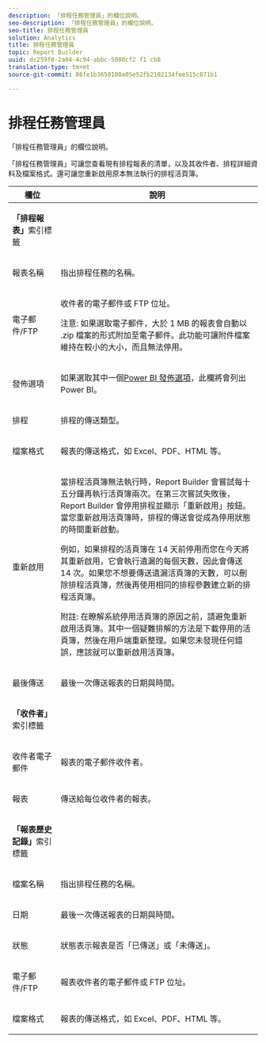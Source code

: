 ```yaml
---
description: 「排程任務管理員」的欄位說明。
seo-description: 「排程任務管理員」的欄位說明。
seo-title: 排程任務管理員
solution: Analytics
title: 排程任務管理員
topic: Report Builder
uuid: dc259f0-2a04-4c94-abbc-5008cf2 f1 cb8
translation-type: tm+mt
source-git-commit: 86fe1b3650100a05e52fb2102134fee515c871b1

---
```



# 排程任務管理員

「排程任務管理員」的欄位說明。

「排程任務管理員」可讓您查看現有排程報表的清單，以及其收件者、排程詳細資料及檔案格式。還可讓您重新啟用原本無法執行的排程活頁簿。

<table id="table_21B07A0B5F1D4435A4E882E45A7A6B6E"> 
 <thead> 
  <tr> 
   <th colname="col1" class="entry"> 欄位 </th> 
   <th colname="col2" class="entry"> 說明 </th> 
  </tr> 
 </thead>
 <tbody> 
  <tr> 
   <td colname="col1"> <p><b>「排程報表」</b>索引標籤 </p> </td> 
   <td colname="col2"> </td> 
  </tr> 
  <tr> 
   <td colname="col1"> <p>報表名稱 </p> </td> 
   <td colname="col2"> <p>指出排程任務的名稱。 </p> </td> 
  </tr> 
  <tr> 
   <td colname="col1"> <p> 電子郵件/FTP </p> </td> 
   <td colname="col2"> <p>收件者的電子郵件或 FTP 位址。 </p> <p>注意: 如果選取電子郵件，大於 1 MB 的報表會自動以 .zip 檔案的形式附加至電子郵件。此功能可讓附件檔案維持在較小的大小，而且無法停用。 </p> </td> 
  </tr> 
  <tr> 
   <td colname="col1"> <p>發佈選項 </p> </td> 
   <td colname="col2"> <p>如果選取其中一個<a href="../../analyze/report-builder/c-publish-power-bi/integration-power-bi.md#concept_0C4105AA10F9460A872C2489C9CD7945" format="dita" scope="local">Power BI 發佈選項</a>，此欄將會列出 Power BI。 </p> </td> 
  </tr> 
  <tr> 
   <td colname="col1"> <p>排程 </p> </td> 
   <td colname="col2"> <p>排程的傳送類型。 </p> </td> 
  </tr> 
  <tr> 
   <td colname="col1"> <p> 檔案格式 </p> </td> 
   <td colname="col2"> <p> 報表的傳送格式，如 Excel、PDF、HTML 等。 </p> </td> 
  </tr> 
  <tr> 
   <td colname="col1"> <p>重新啟用 </p> </td> 
   <td colname="col2"> <p>當排程活頁簿無法執行時，Report Builder 會嘗試每十五分鐘再執行活頁簿兩次。在第三次嘗試失敗後，Report Builder 會停用排程並顯示<span class="wintitle">「重新啟用」</span>按鈕。當您重新啟用活頁簿時，排程的傳送會從成為停用狀態的時間重新啟動。 </p> <p>例如，如果排程的活頁簿在 14 天前停用而您在今天將其重新啟用，它會執行遺漏的每個天數，因此會傳送 14 次。如果您不想要傳送遺漏活頁簿的天數，可以刪除排程活頁簿，然後再使用相同的排程參數建立新的排程活頁簿。 </p> <p> <p>附註: 在瞭解系統停用活頁簿的原因之前，請避免重新啟用活頁簿。其中一個疑難排解的方法是下載停用的活頁簿，然後在用戶端重新整理。如果您未發現任何錯誤，應該就可以重新啟用活頁簿。 </p> </p> </td> 
  </tr> 
  <tr> 
   <td colname="col1"> <p>最後傳送 </p> </td> 
   <td colname="col2"> <p>最後一次傳送報表的日期與時間。 </p> </td> 
  </tr> 
  <tr> 
   <td colname="col1"> <p><b>「收件者」</b>索引標籤 </p> </td> 
   <td colname="col2"> </td> 
  </tr> 
  <tr> 
   <td colname="col1"> <p>收件者電子郵件 </p> </td> 
   <td colname="col2"> 報表的電子郵件收件者。 </td> 
  </tr> 
  <tr> 
   <td colname="col1"> <p>報表 </p> </td> 
   <td colname="col2"> 傳送給每位收件者的報表。 </td> 
  </tr> 
  <tr> 
   <td colname="col1"> <p><b>「報表歷史記錄」</b>索引標籤 </p> </td> 
   <td colname="col2"> </td> 
  </tr> 
  <tr> 
   <td colname="col1"> <p>檔案名稱 </p> </td> 
   <td colname="col2"> 指出排程任務的名稱。 </td> 
  </tr> 
  <tr> 
   <td colname="col1"> <p>日期 </p> </td> 
   <td colname="col2"> 最後一次傳送報表的日期與時間。 </td> 
  </tr> 
  <tr> 
   <td colname="col1"> <p>狀態 </p> </td> 
   <td colname="col2"> 狀態表示報表是否「已傳送」或「未傳送」。 </td> 
  </tr> 
  <tr> 
   <td colname="col1"> <p>電子郵件/FTP </p> </td> 
   <td colname="col2"> 報表收件者的電子郵件或 FTP 位址。 </td> 
  </tr> 
  <tr> 
   <td colname="col1"> <p>檔案格式 </p> </td> 
   <td colname="col2"> 報表的傳送格式，如 Excel、PDF、HTML 等。 </td> 
  </tr> 
 </tbody> 
</table>

